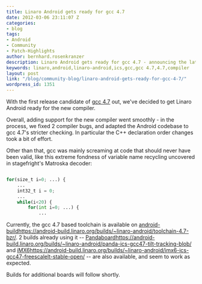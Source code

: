 ```yaml
---
title: Linaro Android gets ready for gcc 4.7
date: 2012-03-06 23:11:07 Z
categories:
- blog
tags:
- Android
- Community
- Patch-Highlights
author: bernhard.rosenkranzer
description: Linaro Android gets ready for gcc 4.7 - announcing the latest patchset.
keywords: linaro,android,linaro-android,ics,gcc,gcc 4.7,4.7,compiler
layout: post
link: "/blog/community-blog/linaro-android-gets-ready-for-gcc-4-7/"
wordpress_id: 1351
---
```


With the first release candidate of [gcc 4.7](http://gcc.gnu.org/ml/gcc/2012-03/msg00014.html) out, we've decided to get Linaro Android ready for the new compiler.

Overall, adding support for the new compiler went smoothly - in the process, we fixed 2 compiler bugs, and adapted the Android codebase to gcc 4.7's stricter checking. In particular the C++ declaration order changes took a bit of effort.

Other than that, gcc was mainly screaming at code that should never have been valid, like this extreme fondness of variable name recycling uncovered in stagefright's Matroska decoder:

```python

for(size_t i=0; ...) {
    ...
    int32_t i = 0;
    ...
    while(i<20) {
        for(int i=0; ...) {
            ...

```

Currently, the gcc 4.7 based toolchain is available on [android-build]()https://android-build.linaro.org/builds/~linaro-android/toolchain-4.7-bzr/. 2 builds already using it -- [Pandaboard]()https://android-build.linaro.org/builds/~linaro-android/panda-ics-gcc47-tilt-tracking-blob/ and [iMX6]()https://android-build.linaro.org/builds/~linaro-android/imx6-ics-gcc47-freescalelt-stable-open/ -- are also available, and seem to work as expected.

Builds for additional boards will follow shortly.
